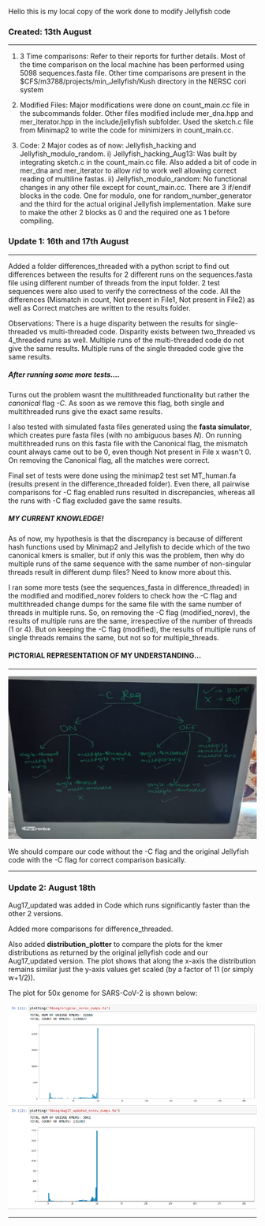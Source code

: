 Hello this is my local copy of the work done to modify Jellyfish code

### Created: 13th August
---
1) 3 Time comparisons: Refer to their reports for further details. Most of the time comparison on the local machine has been performed using 5098 sequences.fasta file. Other time comparisons are present in the $CFS/m3788/projects/min_Jellyfish/Kush directory in the NERSC cori system

2) Modified Files: Major modifications were done on count_main.cc file in the subcommands folder. Other files modified include mer_dna.hpp and mer_iterator.hpp in the include/jellyfish subfolder. Used the sketch.c file from Minimap2 to write the code for minimizers in count_main.cc.

3) Code: 2 Major codes as of now: Jellyfish_hacking and Jellyfish_modulo_random.
i) Jellyfish_hacking_Aug13: Was built by integrating sketch.c in the count_main.cc file. Also added a bit of code in mer_dna and mer_iterator to allow *rid* to work well allowing correct reading of multiline fastas.
ii) Jellyfish_modulo_random: No functional changes in any other file except for count_main.cc. There are 3 if/endif blocks in the code. One for modulo, one for random_number_generator and the third for the actual original Jellyfish implementation. Make sure to make the other 2 blocks as 0 and the required one as 1 before compiling.

### Update 1: 16th and 17th August
---

Added a folder differences_threaded with a python script to find out differences between the results for 2 different runs on the sequences.fasta file using different number of threads from the input folder. 2 test sequences were also used to verify the correctness of the code. All the differences (Mismatch in count, Not present in File1, Not present in File2) as well as Correct matches are written to the results folder.

Observations: There is a huge disparity between the results for single-threaded vs multi-threaded code. Disparity exists between two_threaded vs 4_threaded runs as well. Multiple runs of the multi-threaded code do not give the same results. Multiple runs of the single threaded code give the same results.

##### After running some more tests....

Turns out the problem wasnt the multithreaded functionality but rather the *canonical* flag *-C*. As soon as we remove this flag, both single and multithreaded runs give the exact same results.

I also tested with simulated fasta files generated using the **fasta simulator**, which creates pure fasta files (with no ambiguous bases *N*). On running multithreaded runs on this fasta file with the Canonical flag, the mismatch count always came out to be 0, even though Not present in File x wasn't 0. On removing the Canonical flag, all the matches were correct.

Final set of tests were done using the minimap2 test set MT_human.fa (results present in the difference_threaded folder). Even there, all pairwise comparisons for -C flag enabled runs resulted in discrepancies, whereas all the runs with -C flag excluded gave the same results.

##### MY CURRENT KNOWLEDGE! 

As of now, my hypothesis is that the discrepancy is because of different hash functions used by Minimap2 and Jellyfish to decide which of the two canonical kmers is smaller, but if only this was the problem, then why do multiple runs of the same sequence with the same number of non-singular threads result in different dump files? Need to know more about this.

I ran some more tests (see the sequences_fasta in difference_threaded) in the modified and modified_norev folders to check how the -C flag and multithreaded change dumps for the same file with the same number of threads in multiple runs. So, on removing the -C flag (modified_norev), the results of multiple runs are the same, irrespective of the number of threads (1 or 4). But on keeping the -C flag (modified), the results of multiple runs of single threads remains the same, but not so for multiple_threads.

#### PICTORIAL REPRESENTATION OF MY UNDERSTANDING...
---

![-C and multithreaded understanding](difference_threaded/pic.jpeg?raw=true "-C and multithreaded understanding")

We should compare our code without the -C flag and the original Jellyfish code with the -C flag for correct comparison basically.

---

### Update 2: August 18th

Aug17_updated was added in Code which runs significantly faster than the other 2 versions.

Added more comparisons for difference_threaded.

Also added **distribution_plotter** to compare the plots for the kmer distributions as returned by the original jellyfish code and our Aug17_updated version. The plot shows that along the x-axis the distribution remains similar just the y-axis values get scaled (by a factor of 11 (or simply w+1/2)).

The plot for 50x genome for SARS-CoV-2 is shown below:

![50seq plots](distribution_plotter/50seq_plots.png?raw=true "50seq plots")

---